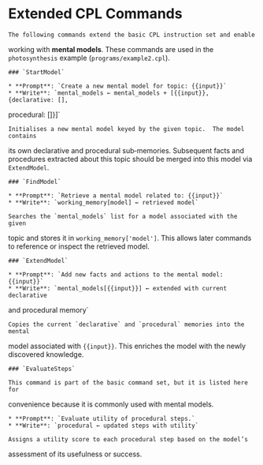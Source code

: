 # Extended CPL Commands

    The following commands extend the basic CPL instruction set and enable 
working with **mental models**.  These commands are used in the `photosynthesis`
 example (`programs/example2.cpl`).

    ### `StartModel`

    * **Prompt**: `Create a new mental model for topic: {{input}}`
    * **Write**: `mental_models ← mental_models + [{{input}}, {declarative: [], 
procedural: []}]`

    Initialises a new mental model keyed by the given topic.  The model contains
 its own declarative and procedural sub‑memories.  Subsequent facts and 
procedures extracted about this topic should be merged into this model via 
`ExtendModel`.

    ### `FindModel`

    * **Prompt**: `Retrieve a mental model related to: {{input}}`
    * **Write**: `working_memory[model] ← retrieved model`

    Searches the `mental_models` list for a model associated with the given 
topic and stores it in `working_memory['model']`.  This allows later commands to
 reference or inspect the retrieved model.

    ### `ExtendModel`

    * **Prompt**: `Add new facts and actions to the mental model: {{input}}`
    * **Write**: `mental_models[{{input}}] ← extended with current declarative 
and procedural memory`

    Copies the current `declarative` and `procedural` memories into the mental 
model associated with `{{input}}`.  This enriches the model with the newly 
discovered knowledge.

    ### `EvaluateSteps`

    This command is part of the basic command set, but it is listed here for 
convenience because it is commonly used with mental models.

    * **Prompt**: `Evaluate utility of procedural steps.`
    * **Write**: `procedural ← updated steps with utility`

    Assigns a utility score to each procedural step based on the model’s 
assessment of its usefulness or success.